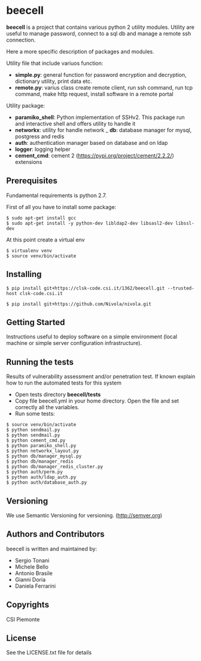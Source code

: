 # beecell
__beecell__ is a project that contains various python 2 utility modules. Utility are useful to manage password, connect to a sql db
and manage a remote ssh connection.

Here a more specific description of packages and modules.

Utility file that include variuos function:
- __simple.py__: general function for password encryption and decryption, dictionary utility, print data etc.
- __remote.py__: varius class create remote client, run ssh command, run tcp command, make http request, install software in a remote portal

Utility package:
- __paramiko_shell__: Python implementation of SSHv2. This package run and interactive shell and offers utility to handle it
- __networkx__: utility for handle  network
_ __db__: database manager for mysql, postgress and redis
- __auth__: authentication manager based on database and on ldap
- __logger__: logging helper
- __cement_cmd__: cement 2 (https://pypi.org/project/cement/2.2.2/) extensions

## Prerequisites
Fundamental requirements is python 2.7.

First of all you have to install some package:

```
$ sudo apt-get install gcc
$ sudo apt-get install -y python-dev libldap2-dev libsasl2-dev libssl-dev
```

At this point create a virtual env

```
$ virtualenv venv
$ source venv/bin/activate
```

## Installing

```
$ pip install git+https://clsk-code.csi.it/1362/beecell.git --trusted-host clsk-code.csi.it

$ pip install git+https://github.com/Nivola/nivola.git
```

## Getting Started
Instructions useful to deploy software on a simple environment (local machine or simple server configuration infrastructure).

## Running the tests
Results of vulnerability assessment and/or penetration test. If known explain how to run the automated tests for this system

- Open tests directory __beecell/tests__
- Copy file beecell.yml in your home directory. Open the file and set correctly all the <BLANK> variables.
- Run some tests:

```
$ source venv/bin/activate
$ python sendmail.py
$ python sendmail.py
$ python cement_cmd.py 
$ python paramiko_shell.py 
$ python networkx_layout.py
$ python db/manager_mysql.py 
$ python db/manager_redis
$ python db/manager_redis_cluster.py 
$ python auth/perm.py 
$ python auth/ldap_auth.py 
$ python auth/database_auth.py 
```

## Versioning
We use Semantic Versioning for versioning. (http://semver.org)

## Authors and Contributors
beecell is written and maintained by: 

* Sergio Tonani
* Michele Bello
* Antonio Brasile
* Gianni Doria
* Daniela Ferrarini

## Copyrights
CSI Piemonte

## License
See the LICENSE.txt file for details

